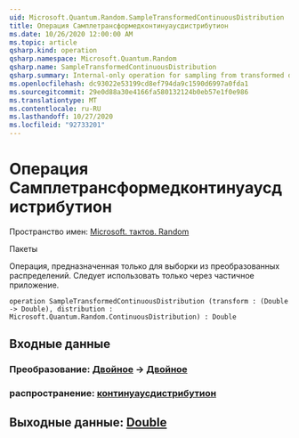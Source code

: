 ```yaml
---
uid: Microsoft.Quantum.Random.SampleTransformedContinuousDistribution
title: Операция Самплетрансформедконтинуаусдистрибутион
ms.date: 10/26/2020 12:00:00 AM
ms.topic: article
qsharp.kind: operation
qsharp.namespace: Microsoft.Quantum.Random
qsharp.name: SampleTransformedContinuousDistribution
qsharp.summary: Internal-only operation for sampling from transformed distributions. Should only be used via partial application.
ms.openlocfilehash: dc93022e53199cd8ef794da9c1590d6997a0fda1
ms.sourcegitcommit: 29e0d88a30e4166fa580132124b0eb57e1f0e986
ms.translationtype: MT
ms.contentlocale: ru-RU
ms.lasthandoff: 10/27/2020
ms.locfileid: "92733201"
---
```

# <a name="sampletransformedcontinuousdistribution-operation"></a>Операция Самплетрансформедконтинуаусдистрибутион

Пространство имен: [Microsoft. тактов. Random](xref:Microsoft.Quantum.Random)

Пакеты [](https://nuget.org/packages/)


Операция, предназначенная только для выборки из преобразованных распределений.
Следует использовать только через частичное приложение.

```qsharp
operation SampleTransformedContinuousDistribution (transform : (Double -> Double), distribution : Microsoft.Quantum.Random.ContinuousDistribution) : Double
```


## <a name="input"></a>Входные данные

### <a name="transform--double---double"></a>Преобразование: [Двойное](xref:microsoft.quantum.lang-ref.double) -> [Двойное](xref:microsoft.quantum.lang-ref.double)




### <a name="distribution--continuousdistribution"></a>распространение: [континуаусдистрибутион](xref:Microsoft.Quantum.Random.ContinuousDistribution)





## <a name="output--double"></a>Выходные данные: [Double](xref:microsoft.quantum.lang-ref.double)

